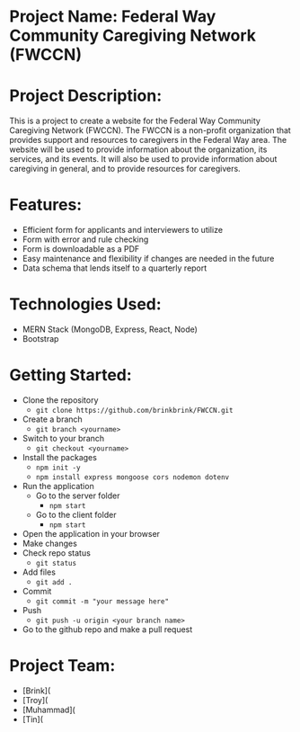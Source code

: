# Project Name: Federal Way Community Caregiving Network (FWCCN)

# Project Description:
This is a project to create a website for the Federal Way Community Caregiving Network (FWCCN). The FWCCN is a non-profit organization that provides support and resources to caregivers in the Federal Way area.
The website will be used to provide information about the organization, its services, and its events. It will also be used to provide information about caregiving in general, and to provide resources for caregivers.

# Features:

* Efficient form for applicants and interviewers to utilize
* Form with error and rule checking
* Form is downloadable as a PDF
* Easy maintenance and flexibility if changes are needed in the future
* Data schema that lends itself to a quarterly report

# Technologies Used:

* MERN Stack (MongoDB, Express, React, Node)
* Bootstrap

# Getting Started:
* Clone the repository
    * `git clone https://github.com/brinkbrink/FWCCN.git`
* Create a branch
    * `git branch <yourname>`
* Switch to your branch
    * `git checkout <yourname>`
* Install the packages
    * `npm init -y`
    * `npm install express mongoose cors nodemon dotenv`
* Run the application
    * Go to the server folder
        * `npm start` 
    * Go to the client folder
        * `npm start`
* Open the application in your browser
* Make changes
* Check repo status
    * `git status`
* Add files
    * `git add .`
* Commit
    * `git commit -m "your message here" `
* Push
    * `git push -u origin <your branch name>`
* Go to the github repo and make a pull request
# Project Team:

* [Brink](
* [Troy](
* [Muhammad](
* [Tin](
